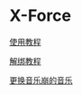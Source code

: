 # X-Force

[使用教程](/GTA5/x-force/use.md)

[解绑教程](/GTA5/x-force/hwid.md)

[更换音乐崩的音乐](/GTA5/x-force/yinyuebeng.md)
